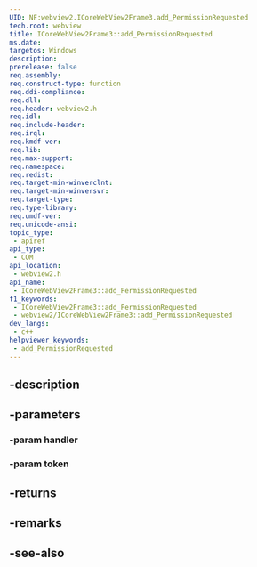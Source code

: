 ```yaml
---
UID: NF:webview2.ICoreWebView2Frame3.add_PermissionRequested
tech.root: webview
title: ICoreWebView2Frame3::add_PermissionRequested
ms.date: 
targetos: Windows
description: 
prerelease: false
req.assembly: 
req.construct-type: function
req.ddi-compliance: 
req.dll: 
req.header: webview2.h
req.idl: 
req.include-header: 
req.irql: 
req.kmdf-ver: 
req.lib: 
req.max-support: 
req.namespace: 
req.redist: 
req.target-min-winverclnt: 
req.target-min-winversvr: 
req.target-type: 
req.type-library: 
req.umdf-ver: 
req.unicode-ansi: 
topic_type:
 - apiref
api_type:
 - COM
api_location:
 - webview2.h
api_name:
 - ICoreWebView2Frame3::add_PermissionRequested
f1_keywords:
 - ICoreWebView2Frame3::add_PermissionRequested
 - webview2/ICoreWebView2Frame3::add_PermissionRequested
dev_langs:
 - c++
helpviewer_keywords:
 - add_PermissionRequested
---
```


## -description

## -parameters

### -param handler

### -param token

## -returns

## -remarks

## -see-also


